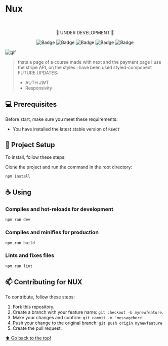 # Nux
<br>
<div align="center">

  🚧 UNDER DEVELOPMENT 🚧 
  
![Badge](https://img.shields.io/badge/React-20232A?style=for-the-badge&logo=react&logoColor=61DAFB)
![Badge](https://img.shields.io/badge/styled--components-DB7093?style=for-the-badge&logo=styled-components&logoColor=white)
![Badge](https://img.shields.io/badge/TypeScript-007ACC?style=for-the-badge&logo=typescript&logoColor=white)
![Badge](https://img.shields.io/badge/Stripe-626CD9?style=for-the-badge&logo=Stripe&logoColor=white)
![Badge](https://img.shields.io/badge/next.js-000000?style=for-the-badge&logo=nextdotjs&logoColor=white)

</div>


![gif](./nux/public/assets/nux.gif)
>thats a page of a course made with next and the payment page I use the stripe API, on the styles i have been used styled-component
>FUTURE UPDATES:
>- AUTH JWT
>- Responsivity
>
## 💻 Prerequisites

Before start, make sure you meet these requirements:

* You have installed the latest stable version of `REACT` 

## 🚀 Project Setup

To install, follow these steps:

Clone the project and run the command in the root directory:
```
npm install
```

## ☕ Using 

### Compiles and hot-reloads for development
```
npm run dev
```

### Compiles and minifies for production
```
npm run build
```

### Lints and fixes files
```
npm run lint
```
## 📫 Contributing for NUX

To contribute, follow these steps:

1. Fork this repository.
2. Create a branch with your feature name: `git checkout -b mynewfeature`.
3. Make your changes and confirm: `git commit -m 'messagehere'`
4. Push your change to the original branch: `git push origin mynewfeature`
5. Create the pull request.


[⬆ Go back to the top!](#Nux)
